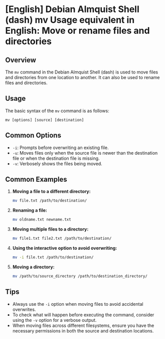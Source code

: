 # [English] Debian Almquist Shell (dash) mv Usage equivalent in English: Move or rename files and directories

## Overview
The `mv` command in the Debian Almquist Shell (dash) is used to move files and directories from one location to another. It can also be used to rename files and directories.

## Usage
The basic syntax of the `mv` command is as follows:

```
mv [options] [source] [destination]
```

## Common Options
- `-i`: Prompts before overwriting an existing file.
- `-u`: Moves files only when the source file is newer than the destination file or when the destination file is missing.
- `-v`: Verbosely shows the files being moved.

## Common Examples
1. **Moving a file to a different directory:**
   ```bash
   mv file.txt /path/to/destination/
   ```

2. **Renaming a file:**
   ```bash
   mv oldname.txt newname.txt
   ```

3. **Moving multiple files to a directory:**
   ```bash
   mv file1.txt file2.txt /path/to/destination/
   ```

4. **Using the interactive option to avoid overwriting:**
   ```bash
   mv -i file.txt /path/to/destination/
   ```

5. **Moving a directory:**
   ```bash
   mv /path/to/source_directory /path/to/destination_directory/
   ```

## Tips
- Always use the `-i` option when moving files to avoid accidental overwrites.
- To check what will happen before executing the command, consider using the `-v` option for a verbose output.
- When moving files across different filesystems, ensure you have the necessary permissions in both the source and destination locations.